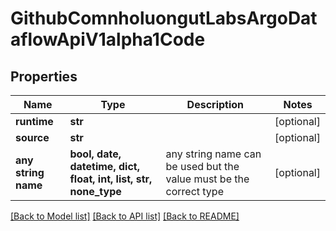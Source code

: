 # GithubComnholuongutLabsArgoDataflowApiV1alpha1Code


## Properties
Name | Type | Description | Notes
------------ | ------------- | ------------- | -------------
**runtime** | **str** |  | [optional] 
**source** | **str** |  | [optional] 
**any string name** | **bool, date, datetime, dict, float, int, list, str, none_type** | any string name can be used but the value must be the correct type | [optional]

[[Back to Model list]](../README.md#documentation-for-models) [[Back to API list]](../README.md#documentation-for-api-endpoints) [[Back to README]](../README.md)


